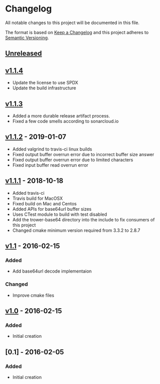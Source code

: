 <!--
SPDX-FileCopyrightText: 2016-2021 Comcast Cable Communications Management, LLC
SPDX-License-Identifier: Apache-2.0
-->
# Changelog
All notable changes to this project will be documented in this file.

The format is based on [Keep a Changelog](http://keepachangelog.com/en/1.0.0/)
and this project adheres to [Semantic Versioning](http://semver.org/spec/v2.0.0.html).

## [Unreleased]

## [v1.1.4]
- Update the license to use SPDX
- Update the build infrastructure

## [v1.1.3]
- Added a more durable release artifact process.
- Fixed a few code smells according to sonarcloud.io

## [v1.1.2] - 2019-01-07
- Added valgrind to travis-ci linux builds
- Fixed output buffer overrun error due to incorrect buffer size answer
- Fixed output buffer overrun error due to limited characters
- Fixed input buffer read overrun error

## [v1.1.1] - 2018-10-18
- Added travis-ci
- Travis build for MacOSX
- Fixed build on Mac and Centos
- Added APIs for base64url buffer sizes
- Uses CTest module to build with test disabled
- Add the trower-base64 directory into the include to fix consumers of this project
- Changed cmake minimum version required from 3.3.2 to 2.8.7

## [v1.1] - 2016-02-15
### Added
- Add base64url decode implementaion
### Changed
- Improve cmake files
## [v1.0] - 2016-02-15
### Added
- Initial creation

## [0.1] - 2016-02-05
### Added
- Initial creation

[Unreleased]: https://github.com/Comcast/trower-base64/compare/v1.1.4...HEAD
[v1.1.4]: https://github.com/Comcast/trower-base64/compare/v1.1.3...v1.1.4
[v1.1.3]: https://github.com/Comcast/trower-base64/compare/v1.1.2...v1.1.3
[v1.1.2]: https://github.com/Comcast/trower-base64/compare/v1.1.1...v1.1.2
[v1.1.1]: https://github.com/Comcast/trower-base64/compare/v1.1...v1.1.1
[v1.1]: https://github.com/Comcast/trower-base64/compare/v1.0...v1.1
[v1.0]: https://github.com/Comcast/trower-base64/compare/3e997140737790d284de03a5ef6f497798673750...v1.0
